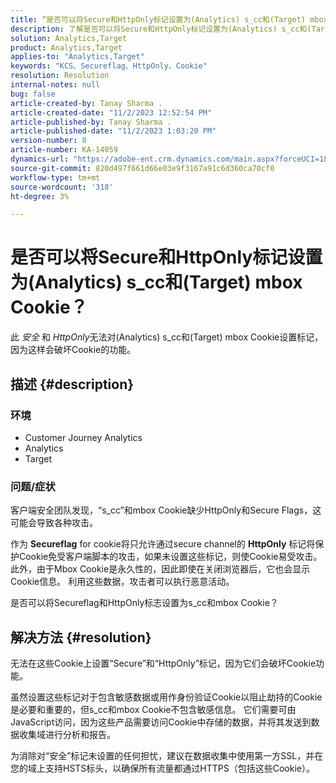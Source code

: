 ```yaml
---
title: “是否可以将Secure和HttpOnly标记设置为(Analytics) s_cc和(Target) mbox Cookie？”
description: 了解是否可以将Secure和HttpOnly标记设置为(Analytics) s_cc和(Target) mbox Cookie。
solution: Analytics,Target
product: Analytics,Target
applies-to: "Analytics,Target"
keywords: "KCS、Secureflag、HttpOnly、Cookie"
resolution: Resolution
internal-notes: null
bug: false
article-created-by: Tanay Sharma .
article-created-date: "11/2/2023 12:52:54 PM"
article-published-by: Tanay Sharma .
article-published-date: "11/2/2023 1:03:20 PM"
version-number: 8
article-number: KA-14059
dynamics-url: "https://adobe-ent.crm.dynamics.com/main.aspx?forceUCI=1&pagetype=entityrecord&etn=knowledgearticle&id=51149bb8-7e79-ee11-8179-6045bd006704"
source-git-commit: 820d497f661d66e03e9f3167a91c6d360ca70cf0
workflow-type: tm+mt
source-wordcount: '318'
ht-degree: 3%

---
```


# 是否可以将Secure和HttpOnly标记设置为(Analytics) s_cc和(Target) mbox Cookie？


此 *安全* 和 *HttpOnly*&#x200B;无法对(Analytics) s_cc和(Target) mbox Cookie设置标记，因为这样会破坏Cookie的功能。

## 描述 {#description}


### 环境

- Customer Journey Analytics
- Analytics
- Target




### 问题/症状



客户端安全团队发现，“s_cc”和mbox Cookie缺少HttpOnly和Secure Flags，这可能会导致各种攻击。

作为 <b>Secureflag</b> for cookie将只允许通过secure channel的 <b>HttpOnly</b> 标记将保护Cookie免受客户端脚本的攻击，如果未设置这些标记，则使Cookie易受攻击。 此外，由于Mbox Cookie是永久性的，因此即使在关闭浏览器后，它也会显示Cookie信息。 利用这些数据，攻击者可以执行恶意活动。

是否可以将Secureflag和HttpOnly标志设置为s_cc和mbox Cookie？


## 解决方法 {#resolution}


无法在这些Cookie上设置“Secure”和“HttpOnly”标记，因为它们会破坏Cookie功能。

虽然设置这些标记对于包含敏感数据或用作身份验证Cookie以阻止劫持的Cookie是必要和重要的，但s_cc和mbox Cookie不包含敏感信息。 它们需要可由JavaScript访问，因为这些产品需要访问Cookie中存储的数据，并将其发送到数据收集域进行分析和报告。

为消除对“安全”标记未设置的任何担忧，建议在数据收集中使用第一方SSL，并在您的域上支持HSTS标头，以确保所有流量都通过HTTPS（包括这些Cookie）。

